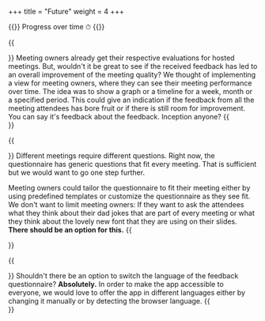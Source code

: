 +++
title = "Future"
weight = 4
+++

{{<quote>}}
Progress over time ⏱
{{</quote>}}

{{<section title="Evaluation timeline">}}
Meeting owners already get their respective evaluations for hosted meetings. But, wouldn't it be great to see if the received feedback has led to an overall improvement of the meeting quality?
We thought of implementing a view for meeting owners, where they can see their meeting performance over time. The idea was to show a graph or a timeline for a week, month or a specified period. This could give an indication if the feedback from all the meeting attendees has bore fruit or if there is still room for improvement. You can say it's feedback about the feedback. Inception anyone?
{{</section>}}

{{<section title="Questionnaire Templates & Custom Questionnaire">}}
Different meetings require different questions. Right now, the questionnaire has generic questions that fit every meeting. That is sufficient but we would want to go one step further.

Meeting owners could tailor the questionnaire to fit their meeting either by using predefined templates or customize the questionnaire as they see fit. We don't want to limit meeting owners: If they want to ask the attendees what they think about their dad jokes that are part of every meeting or what they think about the lovely new font that they are using on their slides. **There should be an option for this.**
{{</section>}}

{{<section title="Localization">}}
Shouldn't there be an option to switch the language of the feedback questionnaire? **Absolutely.** In order to make the app accessible to everyone, we would love to offer the app in different languages either by changing it manually or by detecting the browser language.
{{</section>}}
